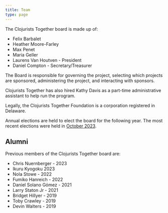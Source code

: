 ```yaml
---
title: Team
type: page
---
```



The Clojurists Together board is made up of:

- Felix Barbalet
- Heather Moore-Farley
- Max Penet
- Maria Geller
- Laurens Van Houtven - President
- Daniel Compton - Secretary/Treasurer

The Board is responsible for governing the project, selecting which projects are sponsored, administering the project, and interacting with sponsors.

Clojurists Together has also hired Kathy Davis as a part-time administrative assistant to help run the program.

Legally, the Clojurists Together Foundation is a corporation registered in Delaware.

Annual elections are held to elect the board for the following year. The most recent elections were held in [October 2023](https://www.clojuriststogether.org/news/2023-annual-members-meeting/).

## Alumni

Previous members of the Clojurists Together board are:
- Chris Nuernberger - 2023
- Ikuru Kyogoku 2023
- Nola Stowe - 2022
- Fumiko Hanreich - 2022
- Daniel Solano Gómez - 2021
- Larry Staton Jr - 2021
- Bridget Hillyer - 2019
- Toby Crawley - 2019
- Devin Walters - 2019
